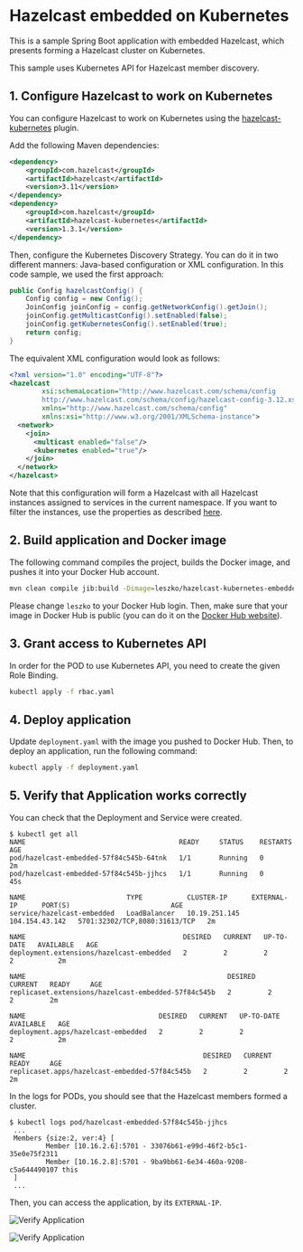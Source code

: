 # Hazelcast embedded on Kubernetes

This is a sample Spring Boot application with embedded Hazelcast, which presents forming a Hazelcast cluster on Kubernetes.

This sample uses Kubernetes API for Hazelcast member discovery.

## 1. Configure Hazelcast to work on Kubernetes

You can configure Hazelcast to work on Kubernetes using the [hazelcast-kubernetes](https://github.com/hazelcast/hazelcast-kubernetes) plugin.

Add the following Maven dependencies:
```xml
<dependency>
    <groupId>com.hazelcast</groupId>
    <artifactId>hazelcast</artifactId>
    <version>3.11</version>
</dependency>
<dependency>
    <groupId>com.hazelcast</groupId>
    <artifactId>hazelcast-kubernetes</artifactId>
    <version>1.3.1</version>
</dependency>
```

Then, configure the Kubernetes Discovery Strategy. You can do it in two different manners: Java-based configuration or XML configuration. In this code sample, we used the first approach:
```java
public Config hazelcastConfig() {
    Config config = new Config();
    JoinConfig joinConfig = config.getNetworkConfig().getJoin();
    joinConfig.getMulticastConfig().setEnabled(false);
    joinConfig.getKubernetesConfig().setEnabled(true);
    return config;
}
``` 

The equivalent XML configuration would look as follows:
```xml
<?xml version="1.0" encoding="UTF-8"?>
<hazelcast
        xsi:schemaLocation="http://www.hazelcast.com/schema/config
        http://www.hazelcast.com/schema/config/hazelcast-config-3.12.xsd"
        xmlns="http://www.hazelcast.com/schema/config"
        xmlns:xsi="http://www.w3.org/2001/XMLSchema-instance">
  <network>
    <join>
      <multicast enabled="false"/>
      <kubernetes enabled="true"/>
    </join>
  </network>
</hazelcast>
```

Note that this configuration will form a Hazelcast with all Hazelcast instances assigned to services in the current namespace. If you want to filter the instances, use the properties as described [here](https://github.com/hazelcast/hazelcast-kubernetes).

## 2. Build application and Docker image

The following command compiles the project, builds the Docker image, and pushes it into your Docker Hub account.

```bash
mvn clean compile jib:build -Dimage=leszko/hazelcast-kubernetes-embedded-sample
```

Please change `leszko` to your Docker Hub login. Then, make sure that your image in Docker Hub is public (you can do it on the [Docker Hub website](https://hub.docker.com/)).

## 3. Grant access to Kubernetes API

In order for the POD to use Kubernetes API, you need to create the given Role Binding.

```bash
kubectl apply -f rbac.yaml
```

## 4. Deploy application

Update `deployment.yaml` with the image you pushed to Docker Hub. Then, to deploy an application, run the following command:

```bash
kubectl apply -f deployment.yaml
```

## 5. Verify that Application works correctly

You can check that the Deployment and Service were created.

```
$ kubectl get all
NAME                                      READY     STATUS    RESTARTS   AGE
pod/hazelcast-embedded-57f84c545b-64tnk   1/1       Running   0          2m
pod/hazelcast-embedded-57f84c545b-jjhcs   1/1       Running   0          45s

NAME                         TYPE           CLUSTER-IP      EXTERNAL-IP      PORT(S)                         AGE
service/hazelcast-embedded   LoadBalancer   10.19.251.145   104.154.43.142   5701:32302/TCP,8080:31613/TCP   2m

NAME                                       DESIRED   CURRENT   UP-TO-DATE   AVAILABLE   AGE
deployment.extensions/hazelcast-embedded   2         2         2            2           2m

NAME                                                  DESIRED   CURRENT   READY     AGE
replicaset.extensions/hazelcast-embedded-57f84c545b   2         2         2         2m

NAME                                 DESIRED   CURRENT   UP-TO-DATE   AVAILABLE   AGE
deployment.apps/hazelcast-embedded   2         2         2            2           2m

NAME                                            DESIRED   CURRENT   READY     AGE
replicaset.apps/hazelcast-embedded-57f84c545b   2         2         2         2m
```

In the logs for PODs, you should see that the Hazelcast members formed a cluster.

```
$ kubectl logs pod/hazelcast-embedded-57f84c545b-jjhcs
 ...
 Members {size:2, ver:4} [
         Member [10.16.2.6]:5701 - 33076b61-e99d-46f2-b5c1-35e0e75f2311
         Member [10.16.2.8]:5701 - 9ba9bb61-6e34-460a-9208-c5a644490107 this
 ]
 ...
```

Then, you can access the application, by its `EXTERNAL-IP`.

![Verify Application](markdown/verify-application-1.png)

![Verify Application](markdown/verify-application-2.png)
